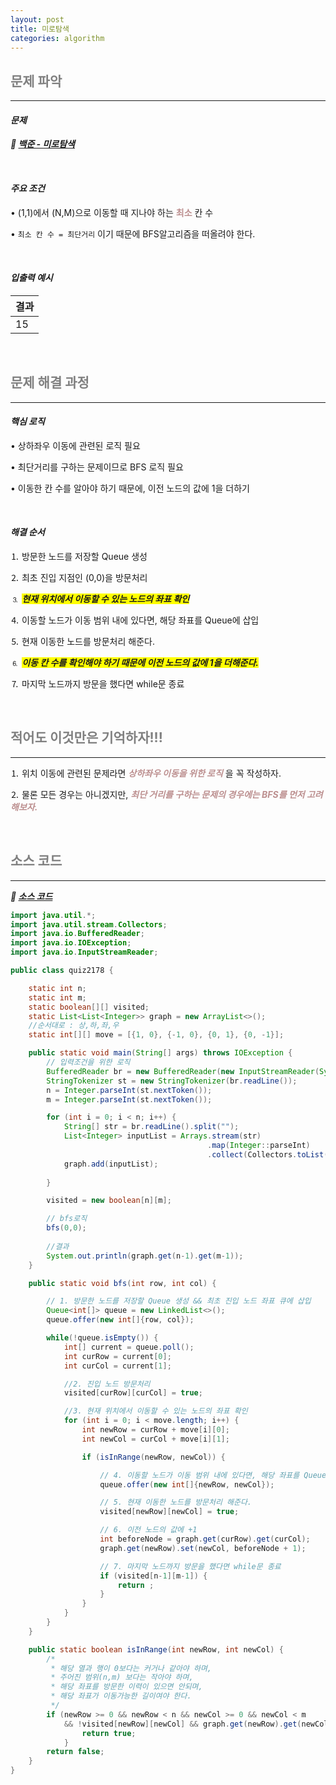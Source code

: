 ```yaml
---
layout: post
title: 미로탐색
categories: algorithm
---
```


## <span style="color:gray">문제 파악</span>

---

#### ***문제***

***🔖 [백준 - 미로탐색](https://www.acmicpc.net/problem/2178)***

<br>

#### ***주요 조건***

• (1,1)에서 (N,M)으로 이동할 때 지나야 하는 **<span style="color:#BC8F8F">최소</span>** 칸 수

• `최소 칸 수 = 최단거리` 이기 때문에 BFS알고리즘을 떠올려야 한다.

<br>

#### ***입출력 예시***

|결과|
|----|
|15|

<br>

## <span style="color:gray">문제 해결 과정</span>

---

#### ***핵심 로직***

• 상하좌우 이동에 관련된 로직 필요

• 최단거리를 구하는 문제이므로 BFS 로직 필요

• 이동한 칸 수를 알아야 하기 때문에, 이전 노드의 값에 1을 더하기

<br>

#### ***해결 순서***

⒈ 방문한 노드를 저장할 Queue 생성

⒉ 최초 진입 지점인 (0,0)을 방문처리

⒊ ***<span style="background-color:yellow">현재 위치에서 이동할 수 있는 노드의 좌표 확인</span>***

⒋ 이동할 노드가 이동 범위 내에 있다면, 해당 좌표를 Queue에 삽입

⒌ 현재 이동한 노드를 방문처리 해준다.

⒍ ***<span style="background-color:yellow">이동 칸 수를 확인해야 하기 때문에 이전 노드의 값에 1을 더해준다.</span>***

⒎ 마지막 노드까지 방문을 했다면 while문 종료

<br>

## <span style="color:gray">적어도 이것만은 기억하자!!!</span>

---

⒈ 위치 이동에 관련된 문제라면 ***<span style="color:#BC8F8F">상하좌우 이동을 위한 로직</span>*** 을 꼭 작성하자.

⒉ 물론 모든 경우는 아니겠지만, ***<span style="color:#BC8F8F">최단 거리를 구하는 문제의 경우에는 BFS를 먼저 고려해보자.</span>***

<br>

## <span style="color:gray">소스 코드</span>

---

***🔖 [소스 코드](https://github.com/Gilbert9172/coding-test/blob/main/backJoon/dfsbfs/quiz2178.java)***

```java
import java.util.*;
import java.util.stream.Collectors;
import java.io.BufferedReader;
import java.io.IOException;
import java.io.InputStreamReader;

public class quiz2178 {

    static int n;
    static int m;
    static boolean[][] visited;
    static List<List<Integer>> graph = new ArrayList<>();
    //순서대로 : 상,하,좌,우 
    static int[][] move = [{1, 0}, {-1, 0}, {0, 1}, {0, -1}]; 

    public static void main(String[] args) throws IOException {
        // 입력조건을 위한 로직
        BufferedReader br = new BufferedReader(new InputStreamReader(System.in));
        StringTokenizer st = new StringTokenizer(br.readLine());
        n = Integer.parseInt(st.nextToken());
        m = Integer.parseInt(st.nextToken());

        for (int i = 0; i < n; i++) {
            String[] str = br.readLine().split("");
            List<Integer> inputList = Arrays.stream(str)
                                            .map(Integer::parseInt)
                                            .collect(Collectors.toList());
            graph.add(inputList);
        
        }

        visited = new boolean[n][m];

        // bfs로직
        bfs(0,0);
        
        //결과
        System.out.println(graph.get(n-1).get(m-1));
    }

    public static void bfs(int row, int col) {

        // 1. 방문한 노드를 저장할 Queue 생성 && 최초 진입 노드 좌표 큐에 삽입
        Queue<int[]> queue = new LinkedList<>();
        queue.offer(new int[]{row, col});

        while(!queue.isEmpty()) {
            int[] current = queue.poll();
            int curRow = current[0];
            int curCol = current[1];

            //2. 진입 노드 방문처리
            visited[curRow][curCol] = true;

            //3. 현재 위치에서 이동할 수 있는 노드의 좌표 확인
            for (int i = 0; i < move.length; i++) {
                int newRow = curRow + move[i][0];
                int newCol = curCol + move[i][1];

                if (isInRange(newRow, newCol)) {

                    // 4. 이동할 노드가 이동 범위 내에 있다면, 해당 좌표를 Queue에 삽입
                    queue.offer(new int[]{newRow, newCol});

                    // 5. 현재 이동한 노드를 방문처리 해준다.
                    visited[newRow][newCol] = true;

                    // 6. 이전 노드의 값에 +1
                    int beforeNode = graph.get(curRow).get(curCol);
                    graph.get(newRow).set(newCol, beforeNode + 1);

                    // 7. 마지막 노드까지 방문을 했다면 while문 종료
                    if (visited[n-1][m-1]) {
                        return ;
                    }
                }
            }
        }
    }

    public static boolean isInRange(int newRow, int newCol) {
        /*
         * 해당 열과 행이 0보다는 커거나 같아야 하며,
         * 주어진 범위(n,m) 보다는 작아야 하며,
         * 해당 좌표를 방문한 이력이 있으면 안되며,
         * 해당 좌표가 이동가능한 길이여야 한다.
         */
        if (newRow >= 0 && newRow < n && newCol >= 0 && newCol < m
            && !visited[newRow][newCol] && graph.get(newRow).get(newCol) == 1) {
                return true;
            }
        return false;
    }
}
```